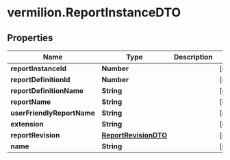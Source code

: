 # vermilion.ReportInstanceDTO

## Properties

Name | Type | Description | Notes
------------ | ------------- | ------------- | -------------
**reportInstanceId** | **Number** |  | [optional] 
**reportDefinitionId** | **Number** |  | [optional] 
**reportDefinitionName** | **String** |  | [optional] 
**reportName** | **String** |  | [optional] 
**userFriendlyReportName** | **String** |  | [optional] 
**extension** | **String** |  | [optional] 
**reportRevision** | [**ReportRevisionDTO**](ReportRevisionDTO.md) |  | [optional] 
**name** | **String** |  | [optional] 



